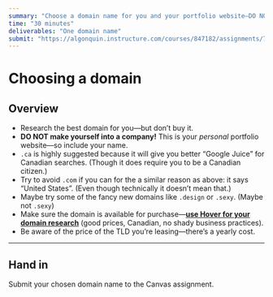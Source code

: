 ```yaml
---
summary: "Choose a domain name for you and your portfolio website—DO NOT purchase it yet."
time: "30 minutes"
deliverables: "One domain name"
submit: "https://algonquin.instructure.com/courses/847182/assignments/7464389"
---
```


# Choosing a domain

## Overview

- Research the best domain for you—but don’t buy it.
- **DO NOT make yourself into a company!** This is your *personal* portfolio website—so include your name.
- `.ca` is highly suggested because it will give you better “Google Juice” for Canadian searches. (Though it does require you to be a Canadian citizen.)
- Try to avoid `.com` if you can for the a similar reason as above: it says “United States”. (Even though technically it doesn’t mean that.)
- Maybe try some of the fancy new domains like `.design` or `.sexy`. (Maybe not `.sexy`)
- Make sure the domain is available for purchase—[**use Hover for your domain research**](https://www.hover.com/) (good prices, Canadian, no shady business practices).
- Be aware of the price of the TLD you’re leasing—there’s a yearly cost.

---

## Hand in

Submit your chosen domain name to the Canvas assignment.
